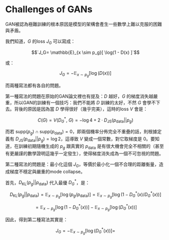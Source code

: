 # Challenges of GANs

GAN被認為極難訓練的根本原因是模型的架構會產生一些數學上難以克服的困難與矛盾。

我們知道，$`G`$ 的loss $`J_G`$ 可以寫成：

$$`J_G= \mathbb{E}_{x \sim p_g}[ \log(1 - D(x) ]`$$

或：

$$J_G= -\mathbb{E}_{x \sim p_g}[ \log(D(x)) ]$$

而兩種寫法都有各自的問題。

第一種寫法的問題在原始的GAN論文裡也有提及：$D$ 越好，$G$ 的梯度消失越嚴重，所以GAN的訓練有一個技巧：我們不能將 $D$ 訓練的太好，不然 $G$ 會學不下去。背後的原因是因為當 $D$ 學得很好（幾乎完美），這時的loss $V$ 會是：

$$C(G)=V(D^*_G,\ G)=-\log 4+2\cdot D_{\text{JS}}(p_{\text{data}}||p_g)$$

而若 $\text{supp}(p_g) \cap\text{supp}(p_{\text{data}})=0$，即兩個機率分佈完全不重疊的話，則根據定義有 $D_{\text{JS}}(p_{\text{data}}||p_g)=\log 2$，這導致 $V$ 變成一個常數，對它取梯度是 $0$。要知道，在訓練初期隨機生成的 $p_g$ 跟真實的 $p_{\text{data}}$ 是有很大機會完全不相關的（甚至有更嚴謹的數學證明這幾乎一定發生），使得梯度消失成為一個不可忽視的問題。

第二種寫法的問題是：最小化這個 $J_G$，等價於最小化一個不合理的距離衡量，造成梯度不穩定與嚴重的mode collapse。

首先，$D_{\text{KL}}(p_{g}||p_{\text{data}})$ 代入最優 $D^*_G$，是：

$$D_{\text{KL}}(p_{g}||p_{\text{data}})=\mathbb{E}_{x\sim p_g}[\log(p_g/p_{\text{data}})]=\mathbb{E}_{x\sim p_g}[\log(1-D^*_G(x)/D^*_G(x))]$$

$$=\mathbb{E}_{x\sim p_g}[\log(1-D^*_G(x))]-\mathbb{E}_{x\sim p_g}[\log(D^*_G(x))]$$

因此，得到第二種寫法其實是：

$$J_G=-\mathbb{E}_{x\sim p_g}[\log(D^*_G(x))]=$$

